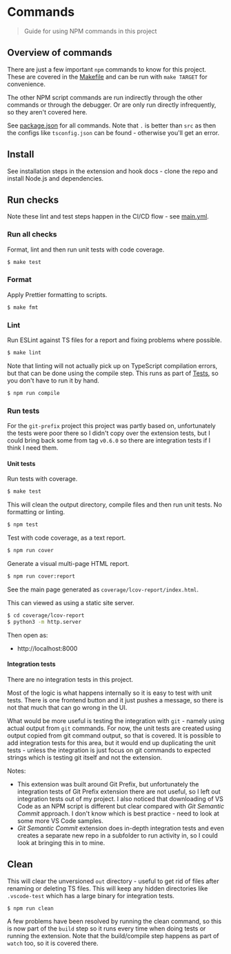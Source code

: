 # Commands
> Guide for using NPM commands in this project


## Overview of commands

There are just a few important `npm` commands to know for this project. These are covered in the [Makefile](/Makefile) and can be run with `make TARGET` for convenience.

The other NPM script commands are run indirectly through the other commands or through the debugger. Or are only run directly infrequently, so they aren't covered here.

See [package.json](/package.json) for all commands. Note that `.` is better than `src` as then the configs like `tsconfig.json` can be found - otherwise you'll get an error.


## Install

See installation steps in the extension and hook docs - clone the repo and install Node.js and dependencies.


## Run checks

Note these lint and test steps happen in the CI/CD flow - see [main.yml](/.github/workflows/main.yml).

### Run all checks

Format, lint and then run unit tests with code coverage.

```sh
$ make test
```

### Format

Apply Prettier formatting to scripts.

```sh
$ make fmt
```

### Lint

Run ESLint against TS files for a report and fixing problems where possible.

```sh
$ make lint
```

Note that linting will not actually pick up on TypeScript compilation errors, but that can be done using the compile step. This runs as part of [Tests](#run-tests), so you don't have to run it by hand.

```sh
$ npm run compile
```

### Run tests

For the `git-prefix` project this project was partly based on, unfortunately the tests were poor there so I didn't copy over the extension tests, but I could bring back some from tag `v0.6.0` so there are integration tests if I think I need them.

#### Unit tests

Run tests with coverage.

```sh
$ make test
```

This will clean the output directory, compile files and then run unit tests. No formatting or linting.

```sh
$ npm test
```

Test with code coverage, as a text report.

```sh
$ npm run cover
```

Generate a visual multi-page HTML report.

```sh
$ npm run cover:report
```

See the main page generated as `coverage/lcov-report/index.html`.

This can viewed as using a static site server.

```sh
$ cd coverage/lcov-report
$ python3 -m http.server
```

Then open as:

- http://localhost:8000

#### Integration tests

There are no integration tests in this project.

Most of the logic is what happens internally so it is easy to test with unit tests. There is one frontend button and it just pushes a message, so there is not that much that can go wrong in the UI.

What would be more useful is testing the integration with `git` - namely using actual output from `git` commands. For now, the unit tests are created using output copied from git command output, so that is covered. It is possible to add integration tests for this area, but it would end up duplicating the unit tests - unless the integration is just focus on git commands to expected strings which is testing git itself and not the extension.

Notes:

- This extension was built around Git Prefix, but unfortunately the integration tests of Git Prefix extension there are not useful, so I left out integration tests out of my project. I also noticed that downloading of VS Code as an NPM script is different but clear compared with _Git Semantic Commit_ approach. I don't know which is best practice - need to look at some more VS Code samples.
- _Git Semantic Commit_ extension does in-depth integration tests and even creates a separate new repo in a subfolder to run activity in, so I could look at bringing this in to mine.


## Clean

This will clear the unversioned `out` directory - useful to get rid of files after renaming or deleting TS files. This will keep any hidden directories like `.vscode-test` which has a large binary for integration tests.

```sh
$ npm run clean
```

A few problems have been resolved by running the clean command, so this is now part of the `build` step so it runs every time when doing tests or running the extension. Note that the build/compile step happens as part of `watch` too, so it is covered there.
